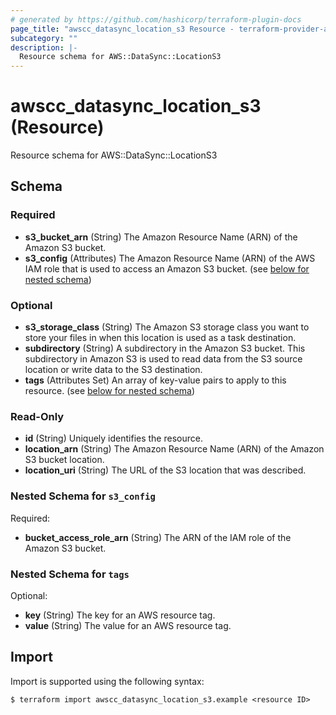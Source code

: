 ```yaml
---
# generated by https://github.com/hashicorp/terraform-plugin-docs
page_title: "awscc_datasync_location_s3 Resource - terraform-provider-awscc"
subcategory: ""
description: |-
  Resource schema for AWS::DataSync::LocationS3
---
```


# awscc_datasync_location_s3 (Resource)

Resource schema for AWS::DataSync::LocationS3



<!-- schema generated by tfplugindocs -->
## Schema

### Required

- **s3_bucket_arn** (String) The Amazon Resource Name (ARN) of the Amazon S3 bucket.
- **s3_config** (Attributes) The Amazon Resource Name (ARN) of the AWS IAM role that is used to access an Amazon S3 bucket. (see [below for nested schema](#nestedatt--s3_config))

### Optional

- **s3_storage_class** (String) The Amazon S3 storage class you want to store your files in when this location is used as a task destination.
- **subdirectory** (String) A subdirectory in the Amazon S3 bucket. This subdirectory in Amazon S3 is used to read data from the S3 source location or write data to the S3 destination.
- **tags** (Attributes Set) An array of key-value pairs to apply to this resource. (see [below for nested schema](#nestedatt--tags))

### Read-Only

- **id** (String) Uniquely identifies the resource.
- **location_arn** (String) The Amazon Resource Name (ARN) of the Amazon S3 bucket location.
- **location_uri** (String) The URL of the S3 location that was described.

<a id="nestedatt--s3_config"></a>
### Nested Schema for `s3_config`

Required:

- **bucket_access_role_arn** (String) The ARN of the IAM role of the Amazon S3 bucket.


<a id="nestedatt--tags"></a>
### Nested Schema for `tags`

Optional:

- **key** (String) The key for an AWS resource tag.
- **value** (String) The value for an AWS resource tag.

## Import

Import is supported using the following syntax:

```shell
$ terraform import awscc_datasync_location_s3.example <resource ID>
```
